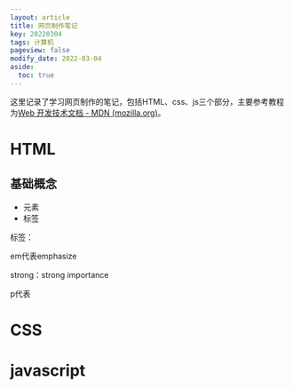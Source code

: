 ```yaml
---
layout: article
title: 网页制作笔记
key: 20220304
tags: 计算机
pageview: false
modify_date: 2022-03-04
aside:
  toc: true
---
```




这里记录了学习网页制作的笔记，包括HTML、css、js三个部分，主要参考教程为[Web 开发技术文档 - MDN (mozilla.org)](https://developer.mozilla.org/zh-CN/docs/Web/)。

<!--more-->



# HTML

## 基础概念

* 元素
* 标签



标签：

em代表emphasize

strong：strong importance

p代表





# CSS







# javascript



